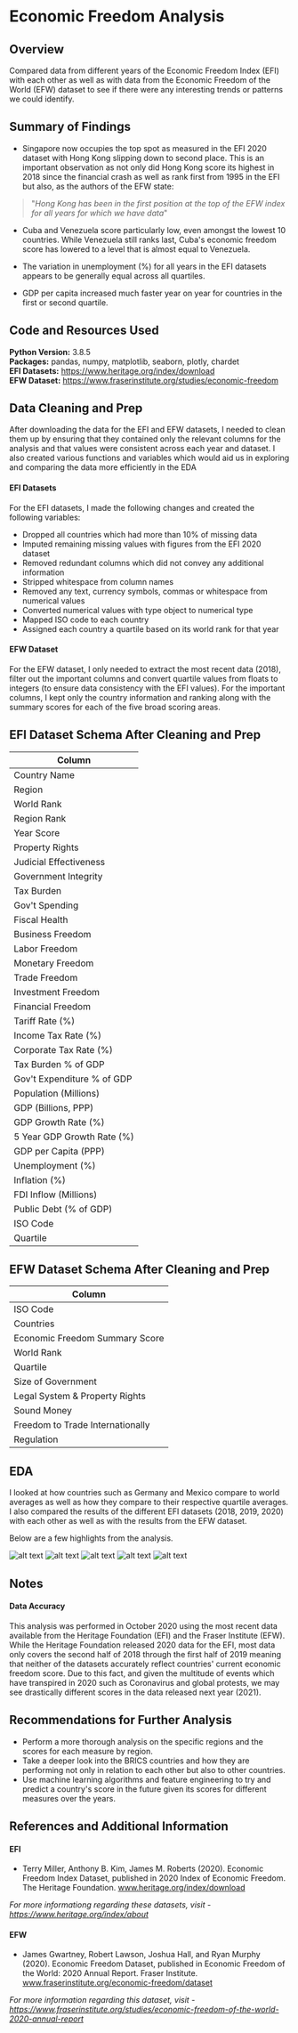 # Economic Freedom Analysis

## Overview 
Compared data from different years of the Economic Freedom Index (EFI) with each other as well as with data from the Economic Freedom of the World (EFW) dataset to see if there were any interesting trends or patterns we could identify.
 
## Summary of Findings
* Singapore now occupies the top spot as measured in the EFI 2020 dataset with Hong Kong slipping down to second place. This is an important observation as not only did Hong Kong score its highest in 2018 since the financial crash as well as rank first from 1995 in the EFI but also, as the authors of the EFW state:
>"*Hong Kong has been in the first position at the top of the EFW index for all years for which we have data*"

* Cuba and Venezuela score particularly low, even amongst the lowest 10 countries. While Venezuela still ranks last, Cuba's economic freedom score has lowered to a level that is almost equal to Venezuela.

* The variation in unemployment (%) for all years in the EFI datasets appears to be generally equal across all quartiles.

* GDP per capita increased much faster year on year for countries in the first or second quartile.

## Code and Resources Used 
**Python Version:** 3.8.5  
**Packages:** pandas, numpy, matplotlib, seaborn, plotly, chardet  
**EFI Datasets:** https://www.heritage.org/index/download  
**EFW Dataset:** https://www.fraserinstitute.org/studies/economic-freedom  

## Data Cleaning and Prep
After downloading the data for the EFI and EFW datasets, I needed to clean them up by ensuring that they contained only the relevant columns for the analysis and that values were consistent across each year and dataset. I also created various functions and variables which would aid us in exploring and comparing the data more efficiently in the EDA

#### EFI Datasets
For the EFI datasets, I made the following changes and created the following variables:

* Dropped all countries which had more than 10% of missing data 
* Imputed remaining missing values with figures from the EFI 2020 dataset 
* Removed redundant columns which did not convey any additional information
* Stripped whitespace from column names 
* Removed any text, currency symbols, commas or whitespace from numerical values 
* Converted numerical values with type object to numerical type 
* Mapped ISO code to each country 
* Assigned each country a quartile based on its world rank for that year


#### EFW Dataset
For the EFW dataset, I only needed to extract the most recent data (2018), filter out the important columns and convert quartile values from floats to integers (to ensure data consistency with the EFI values). For the important columns, I kept only the country information and ranking along with the summary scores for each of the five broad scoring areas.


## EFI Dataset Schema After Cleaning and Prep

| Column                     |
|----------------------------|
| Country Name               |
| Region                     |
| World Rank                 |
| Region Rank                |
| Year Score                 |
| Property Rights            |
| Judicial Effectiveness     |
| Government Integrity       |
| Tax Burden                 |
| Gov't Spending             |
| Fiscal Health              |
| Business Freedom           |
| Labor Freedom              |
| Monetary Freedom           |
| Trade Freedom              |
| Investment Freedom         |
| Financial Freedom          |
| Tariff Rate (%)            |
| Income Tax Rate (%)        |
| Corporate Tax Rate (%)     |
| Tax Burden % of GDP        |
| Gov't Expenditure % of GDP |
| Population (Millions)      |
| GDP (Billions, PPP)        |
| GDP Growth Rate (%)        |
| 5 Year GDP Growth Rate (%) |
| GDP per Capita (PPP)       |
| Unemployment (%)           |
| Inflation (%)              |
| FDI Inflow (Millions)      |
| Public Debt (% of GDP)     | 
| ISO Code						 |
| Quartile						 |

## EFW Dataset Schema After Cleaning and Prep

| Column                           |
|----------------------------------|
| ISO Code                         |
| Countries                        |
| Economic Freedom Summary Score   |
| World Rank                       |
| Quartile                         |
| Size of Government               |
| Legal System & Property Rights   |
| Sound Money                      |
| Freedom to Trade Internationally |
| Regulation							|

## EDA
I looked at how countries such as Germany and Mexico compare to world averages as well as how they compare to their respective quartile averages. I also compared the results of the different EFI datasets (2018, 2019, 2020) with each other as well as with the results from the EFW dataset.

Below are a few highlights from the analysis. 

![alt text](Images/pct_diff_quartile_germany_efi_2018.png "Germany Percent Difference From Quartile Averages EFI 2018")
![alt text](Images/correlation_efw_2018.png "Correlation EFW 2018")
![alt text](Images/efi_efw_top_bottom_ten.png "EFI & EFW Top & Bottom 10")
![alt text](Images/choropleth_efi_2020.png "Choropleth EFI 2020")
![alt text](Images/efi_yearly_quartile_gdp_per_cap.png "EFI Yearly Quartile GDP Per Cap")


## Notes

#### Data Accuracy
This analysis was performed in October 2020 using the most recent data available from the Heritage Foundation (EFI) and the Fraser Institute (EFW). While the Heritage Foundation released 2020 data for the EFI, most data only  covers the second half of 2018 through the first half of 2019 meaning that neither of the datasets accurately reflect countries' current economic freedom score. Due to this fact, and given the multitude of events which have transpired in 2020 such as Coronavirus and global protests, we may see drastically different scores in the data released next year (2021).
## Recommendations for Further Analysis
* Perform a more thorough analysis on the specific regions and the scores for each measure by region.
* Take a deeper look into the BRICS countries and how they are performing not only in relation to each other but also to other countries.
* Use machine learning algorithms and feature engineering to try and predict a country's score in the future given its scores for different measures over the years.
## References and Additional Information
#### EFI
* Terry Miller, Anthony B. Kim, James M. Roberts (2020). Economic Freedom Index Dataset, published in 2020 Index   of Economic Freedom. The Heritage Foundation. www.heritage.org/index/download  

*For more informationg regarding these datasets, visit - https://www.heritage.org/index/about*  
#### EFW
* James Gwartney, Robert Lawson, Joshua Hall, and Ryan Murphy (2020). Economic Freedom Dataset, published in Economic Freedom of the World: 2020 Annual Report. Fraser Institute. www.fraserinstitute.org/economic-freedom/dataset  

*For more information regarding this dataset, visit - https://www.fraserinstitute.org/studies/economic-freedom-of-the-world-2020-annual-report*
